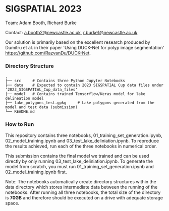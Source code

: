 # SIGSPATIAL 2023

Team: Adam Booth, Richard Burke

Contact: a.booth2@newcastle.ac.uk, r.burke1@newcastle.ac.uk

Our solution is primarily based on the excellent research produced by Dumitru et al. in their paper 'Using DUCK-Net for polyp image segmentation' https://github.com/RazvanDu/DUCK-Net.

### Directory Structure

    .
    ├── src     # Contains three Python Jupyter Notebooks
    ├── data    # Expected to contain 2023 SIGSPATIAL Cup data files under '2023_SIGSPATIAL_Cup_data_files'
    ├── model   # Contains trained Tensorflow/Keras model for lake delineation model
    ├── lake_polygons_test.gpkg     # Lake polygons generated from the model and test data (submission)
    └── README.md

### How to Run

This repository contains three notebooks, 01_training_set_generation.ipynb, 02_model_training.ipynb and 03_test_lake_deliniation.ipynb. To reproduce the results achieved, run each of the three notebooks in numerical order.

This submission contains the final model we trained and can be used directly by only running 03_test_lake_deliniation.ipynb. To generate the model from scratch, you must run 01_training_set_generation.ipynb and 02_model_training.ipynb first.

Note: The notebooks automatically create directory structures within the data directory which stores intermediate data between the running of the notebooks. After running all three notebooks, the total size of the directory is **70GB** and therefore should be executed on a drive with adequate storage space.
